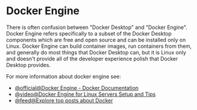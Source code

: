 # Docker Engine

There is often confusion between "Docker Desktop" and "Docker Engine". Docker Engine refers specifically to a subset of the Docker Desktop components which are free and open source and can be installed only on Linux. Docker Engine can build container images, run containers from them, and generally do most things that Docker Desktop can, but it is Linux only and doesn't provide all of the developer experience polish that Docker Desktop provides.

For more information about docker engine see:

- [@official@Docker Engine - Docker Documentation](https://docs.docker.com/engine/)
- [@video@Docker Engine for Linux Servers Setup and Tips](https://www.youtube.com/watch?v=YeF7ObTnDwc)
- [@feed@Explore top posts about Docker](https://app.daily.dev/tags/docker?ref=roadmapsh)

